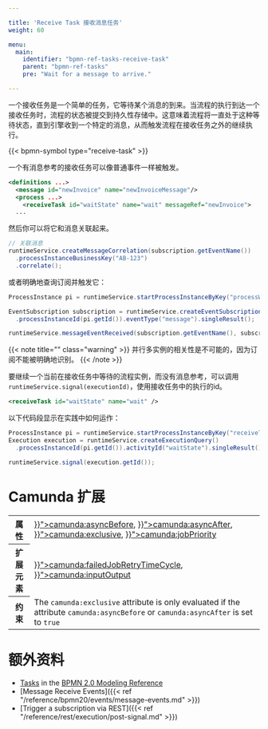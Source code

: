 ```yaml
---

title: 'Receive Task 接收消息任务'
weight: 60

menu:
  main:
    identifier: "bpmn-ref-tasks-receive-task"
    parent: "bpmn-ref-tasks"
    pre: "Wait for a message to arrive."

---
```


一个接收任务是一个简单的任务，它等待某个消息的到来。当流程的执行到达一个接收任务时，流程的状态被提交到持久性存储中。这意味着流程将一直处于这种等待状态，直到引擎收到一个特定的消息，从而触发流程在接收任务之外的继续执行。

{{< bpmn-symbol type="receive-task" >}}

一个有消息参考的接收任务可以像普通事件一样被触发。

```xml
<definitions ...>
  <message id="newInvoice" name="newInvoiceMessage"/>
  <process ...>
    <receiveTask id="waitState" name="wait" messageRef="newInvoice">
  ...
```

然后你可以将它和消息关联起来。

```java
// 关联消息
runtimeService.createMessageCorrelation(subscription.getEventName())
  .processInstanceBusinessKey("AB-123")
  .correlate();
```

或者明确地查询订阅并触发它：

```java
ProcessInstance pi = runtimeService.startProcessInstanceByKey("processWaitingInReceiveTask");

EventSubscription subscription = runtimeService.createEventSubscriptionQuery()
  .processInstanceId(pi.getId()).eventType("message").singleResult();

runtimeService.messageEventReceived(subscription.getEventName(), subscription.getExecutionId());
```

{{< note title="" class="warning" >}}
并行多实例的相关性是不可能的，因为订阅不能被明确地识别。
{{< /note >}}

要继续一个当前在接收任务中等待的流程实例，而没有消息参考，可以调用`runtimeService.signal(executionId)`，使用接收任务中的执行的id。

```xml
<receiveTask id="waitState" name="wait" />
```

以下代码段显示在实践中如何运作：

```java
ProcessInstance pi = runtimeService.startProcessInstanceByKey("receiveTask");
Execution execution = runtimeService.createExecutionQuery()
  .processInstanceId(pi.getId()).activityId("waitState").singleResult();

runtimeService.signal(execution.getId());
```


# Camunda 扩展

<table class="table table-striped">
  <tr>
    <th>属性</th>
    <td>
      <a href="{{< ref "/reference/bpmn20/custom-extensions/extension-attributes.md#asyncbefore" >}}">camunda:asyncBefore</a>,
      <a href="{{< ref "/reference/bpmn20/custom-extensions/extension-attributes.md#asyncafter" >}}">camunda:asyncAfter</a>,
      <a href="{{< ref "/reference/bpmn20/custom-extensions/extension-attributes.md#exclusive" >}}">camunda:exclusive</a>,
      <a href="{{< ref "/reference/bpmn20/custom-extensions/extension-attributes.md#jobpriority" >}}">camunda:jobPriority</a>
    </td>
  </tr>
  <tr>
    <th>扩展元素</th>
    <td>
      <a href="{{< ref "/reference/bpmn20/custom-extensions/extension-elements.md#failedjobretrytimecycle" >}}">camunda:failedJobRetryTimeCycle</a>,
      <a href="{{< ref "/reference/bpmn20/custom-extensions/extension-elements.md#inputoutput" >}}">camunda:inputOutput</a>
    </td>
  </tr>
  <tr>
    <th>约束</th>
    <td>
      The <code>camunda:exclusive</code> attribute is only evaluated if the attribute
      <code>camunda:asyncBefore</code> or <code>camunda:asyncAfter</code> is set to <code>true</code>
    </td>
  </tr>
</table>


# 额外资料

* [Tasks](http://camunda.org/bpmn/reference.html#activities-task) in the [BPMN 2.0 Modeling Reference](http://camunda.org/bpmn/reference.html)
* [Message Receive Events]({{< ref "/reference/bpmn20/events/message-events.md" >}})
* [Trigger a subscription via REST]({{< ref "/reference/rest/execution/post-signal.md" >}})
